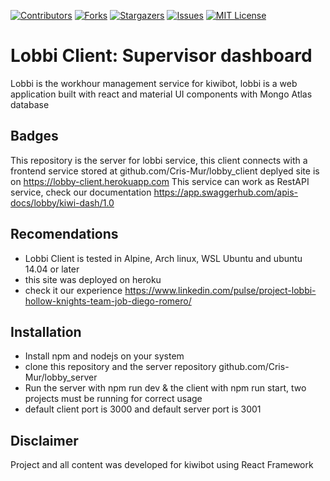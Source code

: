 [![Contributors][contributors-shield]][contributors-url]
[![Forks][forks-shield]][forks-url]
[![Stargazers][stars-shield]][stars-url]
[![Issues][issues-shield]][issues-url]
[![MIT License][license-shield]][license-url]

# Lobbi Client: Supervisor dashboard

Lobbi is the workhour management service for kiwibot, lobbi is a web application built with react and material UI components with Mongo Atlas database

## Badges

This repository is the server for lobbi service, this client connects with a frontend service stored at github.com/Cris-Mur/lobby_client deplyed site is on https://lobby-client.herokuapp.com
This service can work as RestAPI service, check our documentation https://app.swaggerhub.com/apis-docs/lobby/kiwi-dash/1.0
## Recomendations

* Lobbi Client is tested in Alpine, Arch linux, WSL Ubuntu and ubuntu 14.04 or later
* this site was deployed on heroku
* check it our experience https://www.linkedin.com/pulse/project-lobbi-hollow-knights-team-job-diego-romero/

## Installation

* Install npm and nodejs on your system
* clone this repository and the server repository github.com/Cris-Mur/lobby_server
* Run the server with npm run dev & the client with npm run start, two projects must be running for correct usage
* default client port is 3000 and default server port is 3001

## Disclaimer
Project and all content was developed for kiwibot using React Framework

[contributors-shield]: https://img.shields.io/github/contributors/Cris-Mur/lobby_client?style=flat-square
[contributors-url]: https://github.com/Cris-Mur/lobby_client/graphs/contributors
[forks-shield]: https://img.shields.io/github/forks/Cris-Mur/lobby_client.svg?style=flat-square
[forks-url]: https://github.com/Cris-Mur/lobby_client/network/members
[stars-shield]: https://img.shields.io/github/stars/Cris-Mur/lobby_client.svg?style=flat-square
[stars-url]: https://github.com/Cris-Mur/lobby_client/stargazers
[issues-shield]: https://img.shields.io/github/issues/Cris-Mur/lobby_client?style=flat-square
[issues-url]: https://github.com/Cris-Mur/lobby_client/issues
[license-shield]: https://img.shields.io/github/license/Cris-Mur/lobby_client?style=flat-square
[license-url]: https://github.com/Cris-Mur/lobby_client/blob/master/LICENCE.txt
[linkedin-shield]: https://img.shields.io/badge/-LinkedIn-black.svg?style=flat-square&logo=linkedin&colorB=555
[linkedin-url]: https://linkedin.com/in/diego-devloup
